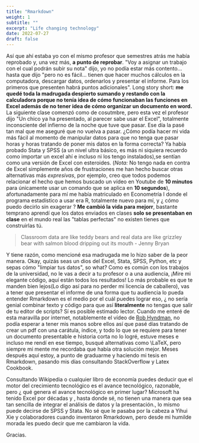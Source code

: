 ```yaml
---
title: "Rmarkdown"
weight: 1
subtitle: ""
excerpt: "Life changing technology"
date: 2022-07-27
draft: false
---
```


Así que ahí estaba yo con el mismo profesor que semestres atrás me había reprobado y, una vez más, **a punto de reprobar**. "Voy a asignar un trabajo con el cual podrán subir su nota" dijo, yo no podía estar más contento... hasta que dijo "pero no es fácil... tienen que hacer muchos cálculos en la computadora, descargar datos, ordenarlos y presentar el informe. Para los primeros que presenten habrá puntos adicionales". Long story short: **me quedé toda la madrugada despierto sumando  y restando con la calculadora porque no tenía idea de cómo funcionaban las funciones en Excel además de no tener idea de cómo organizar un documento en word.**  La siguiente clase comenzó como de cosutmbre, pero esta vez el profesor dijo "Un chico ya ha presentado, al parecer sabe usar el Excel", totalmente inconsciente del infierno de la noche que tuve que pasar. Ese día la pasé tan mal que me aseguré que no vuelva a pasar. 
¿Cómo podía hacer mi vida más fácil al momento de manipular datos para que no tenga que pasar horas y horas tratando de poner mis datos en la forma correcta? Ya había probado Stata y SPSS (a un nivel ultra básico, es más ni siquiera recuerdo como importar un excel ahí e incluso ni los tengo instalados),se sentían como una versión de Excel con esteroides. (*Nota:* No tengo nada en contra de Excel simplemente años de frustraciones me han hecho buscar otras alternativas más *expresivas*, por ejemplo, creo que todos podemos relacionar el hecho que hemos buscado un vídeo en Youtube de **10 minutos** para únicamente usar un comando que se aplica en **10 segundos**), afortunadamente para mí me había matriculado en Econometría I donde el programa estadístico a usar era R, totalmente nuevo para mí, y ¿ cómo puedo decirlo sin exagerar ? **Me cambió la vida para mejorr**,  bastante temprano aprendí que los datos enviados en clases **solo se presentaban en clase**  en el mundo real las "tablas perfectas" no existen tienes que construirlas tú. 

> Classroom data are like teddy bears and real data are like grizzley bear with salmon blood dripping out its mouth - Jenny Bryan

Y tiene razón, como mencioné esa madrugada me lo hizo saber de la peor manera.
Okay, quizás seas un dios del Excel, Stata, SPSS, Python, etc y sepas cómo "limpiar tus datos", so what? Como es común con los trabajos de la universidad, no le vas a decir a tu profesor o a una audiencia, ¡Mire mi elegante código, aquí están todos los resultados! Lo más probable es que te manden bien lejos(Lo digo así para no perder mi licencia de caballero), vas a tener que presentar el informe de una forma que tu audiencia lo pueda entender Rmarkdown es el medio por el cuál puedes lograr eso, ¿ no sería genial combinar texto y código para que así **literalmente** no tengas que salir de tu editor de scripts? Sí es posible estimado lector. Cuando me enteré de esta maravilla por internet, notablemente el vídeo de [Rob Hyndman](https://www.youtube.com/watch?v=_D-ux3MqGug), no podía esperar a tener mis manos sobre ellos así que pasé días tratando de crear un pdf con una carátula, índice, y todo lo que se requiere para tener un documento presentable e historia corta no lo logré, estuve meses e incluso me rendí en ese tiempo, busqué alternativas como \LaTeX, pero siempre mi mente me recordaba que había otra solución mejor. Meses después aquí estoy, a punto de graduarme y haciendo mi tesis en Rmarkdown, pasando mis días consultando StackOverflow y Latex Cookbook.

Consultando Wikipedia o cualquier libro de economía puedes deducir que el motor del crecimiento tecnológico es el avance tecnológico, razonable, pero ¿ qué genera el avance tecnológico en primer lugar? Microsoft ha tenido Excel por décadas y , hasta donde sé, no tienen una manera que sea tan sencilla de integrar el análisis de datos y la presentación., lo mismo puede decirse de SPSS y Stata. No sé que le pasaba por la cabeza a Yihui Xie y colaboradores cuando inventaron Rmarkdown, pero desde mi humilde morada les puedo decir que me cambiaron la vida. 

Gracias.

